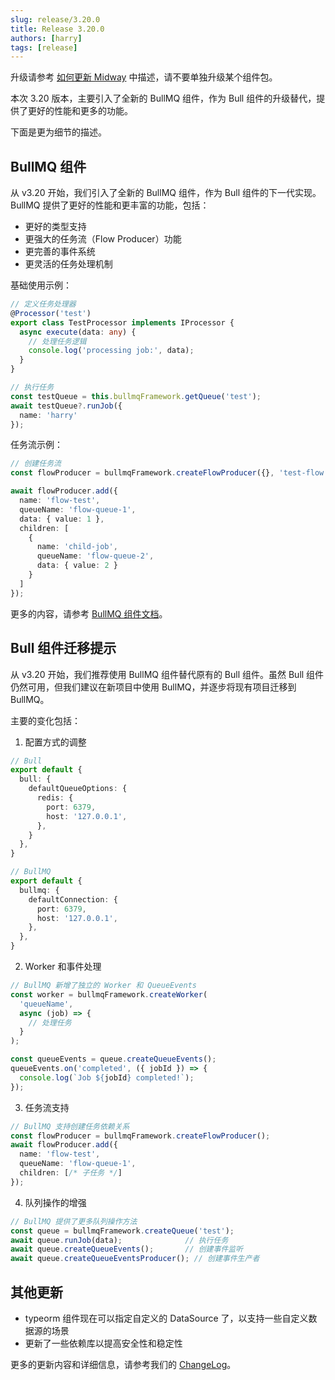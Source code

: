 ```yaml
---
slug: release/3.20.0
title: Release 3.20.0
authors: [harry]
tags: [release]
---
```


升级请参考 [如何更新 Midway](/docs/how_to_update_midway) 中描述，请不要单独升级某个组件包。

本次 3.20 版本，主要引入了全新的 BullMQ 组件，作为 Bull 组件的升级替代，提供了更好的性能和更多的功能。

下面是更为细节的描述。

## BullMQ 组件

从 v3.20 开始，我们引入了全新的 BullMQ 组件，作为 Bull 组件的下一代实现。BullMQ 提供了更好的性能和更丰富的功能，包括：

- 更好的类型支持
- 更强大的任务流（Flow Producer）功能
- 更完善的事件系统
- 更灵活的任务处理机制

基础使用示例：

```typescript
// 定义任务处理器
@Processor('test')
export class TestProcessor implements IProcessor {
  async execute(data: any) {
    // 处理任务逻辑
    console.log('processing job:', data);
  }
}

// 执行任务
const testQueue = this.bullmqFramework.getQueue('test');
await testQueue?.runJob({
  name: 'harry'
});
```

任务流示例：

```typescript
// 创建任务流
const flowProducer = bullmqFramework.createFlowProducer({}, 'test-flow');

await flowProducer.add({
  name: 'flow-test',
  queueName: 'flow-queue-1',
  data: { value: 1 },
  children: [
    {
      name: 'child-job',
      queueName: 'flow-queue-2',
      data: { value: 2 }
    }
  ]
});
```

更多的内容，请参考 [BullMQ 组件文档](/docs/extensions/bullmq)。

## Bull 组件迁移提示

从 v3.20 开始，我们推荐使用 BullMQ 组件替代原有的 Bull 组件。虽然 Bull 组件仍然可用，但我们建议在新项目中使用 BullMQ，并逐步将现有项目迁移到 BullMQ。

主要的变化包括：

1. 配置方式的调整
```typescript
// Bull
export default {
  bull: {
    defaultQueueOptions: {
      redis: {
        port: 6379,
        host: '127.0.0.1',
      },
    }
  },
}

// BullMQ
export default {
  bullmq: {
    defaultConnection: {
      port: 6379,
      host: '127.0.0.1',
    },
  },
}
```

2. Worker 和事件处理
```typescript
// BullMQ 新增了独立的 Worker 和 QueueEvents
const worker = bullmqFramework.createWorker(
  'queueName',
  async (job) => {
    // 处理任务
  }
);

const queueEvents = queue.createQueueEvents();
queueEvents.on('completed', ({ jobId }) => {
  console.log(`Job ${jobId} completed!`);
});
```

3. 任务流支持
```typescript
// BullMQ 支持创建任务依赖关系
const flowProducer = bullmqFramework.createFlowProducer();
await flowProducer.add({
  name: 'flow-test',
  queueName: 'flow-queue-1',
  children: [/* 子任务 */]
});
```

4. 队列操作的增强
```typescript
// BullMQ 提供了更多队列操作方法
const queue = bullmqFramework.createQueue('test');
await queue.runJob(data);              // 执行任务
await queue.createQueueEvents();       // 创建事件监听
await queue.createQueueEventsProducer(); // 创建事件生产者
```

## 其他更新

* typeorm 组件现在可以指定自定义的 DataSource 了，以支持一些自定义数据源的场景
* 更新了一些依赖库以提高安全性和稳定性

更多的更新内容和详细信息，请参考我们的 [ChangeLog](https://midwayjs.org/changelog/v3.20.0)。

